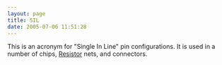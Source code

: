 ```yaml
---
layout: page
title: SIL
date: 2005-07-06 11:51:28
---
```

This is an acronym for "Single In Line" pin configurations. It is used in a number of chips, <a href="/wiki/resistor.html" title="Resistor">Resistor</a> nets, and connectors.
